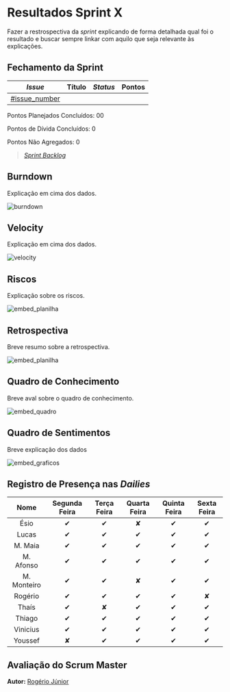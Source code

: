 # Resultados Sprint X

Fazer a restrospectiva da *sprint* explicando de forma detalhada qual foi o resultado e buscar sempre linkar com aquilo que seja relevante às explicações.

## Fechamento da Sprint


| *Issue* | Título | *Status* | Pontos |
| :-----: | :----: | :------: | :----: |
| [#issue_number](https://github.com/fga-eps-mds/2020.2-Lend.it/issues/issue_number) |  |  |  |


Pontos Planejados Concluídos: 00

Pontos de Dívida Concluídos:  0

Pontos Não Agregados: 0

> [_Sprint_ _Backlog_](https://github.com/)

## Burndown

Explicação em cima dos dados.

![burndown](../../../assets/img/sprint_number/burndown.png)


## Velocity

Explicação em cima dos dados.

![velocity](../../../assets/img/sprint_number/velocity.png)

## Riscos

Explicação sobre os riscos.

![embed_planilha]()

## Retrospectiva

Breve resumo sobre a retrospectiva.

![embed_planilha]()

## Quadro de Conhecimento

Breve aval sobre o quadro de conhecimento.

![embed_quadro]()

## Quadro de Sentimentos

Breve explicação dos dados

![embed_graficos]()

## Registro de Presença nas *Dailies*

|     Nome    |   Segunda Feira   | Terça Feira      | Quarta Feira     | Quinta Feira      | Sexta Feira      |
| :---------: |:-----------------:|:----------------:|:----------------:|:-----------------:|:----------------:|
| Ésio        |         ✔         |         ✔        |         ✘        |         ✔         |         ✔      |
| Lucas       |         ✔         |         ✔        |         ✔        |         ✔         |         ✔      |
| M. Maia     |         ✔         |         ✔        |         ✔        |         ✔         |         ✔      |
| M. Afonso   |         ✔         |         ✔        |         ✔        |         ✔         |         ✔      |
| M. Monteiro |         ✔         |         ✔        |         ✘        |         ✔         |         ✔      |
| Rogério     |         ✔         |         ✔        |         ✔        |         ✔         |         ✘      |
| Thaís       |         ✔         |         ✘        |         ✔        |         ✔         |         ✔      |
| Thiago      |         ✔         |         ✔        |         ✔        |         ✔         |         ✔      |
| Vinicius    |         ✔         |         ✔        |         ✔        |         ✔         |         ✔      |
| Youssef     |         ✘         |         ✔        |         ✔        |         ✔         |         ✔      |


## Avaliação do Scrum Master

**Autor:** [Rogério Júnior](https://github.com/rogerioo)
